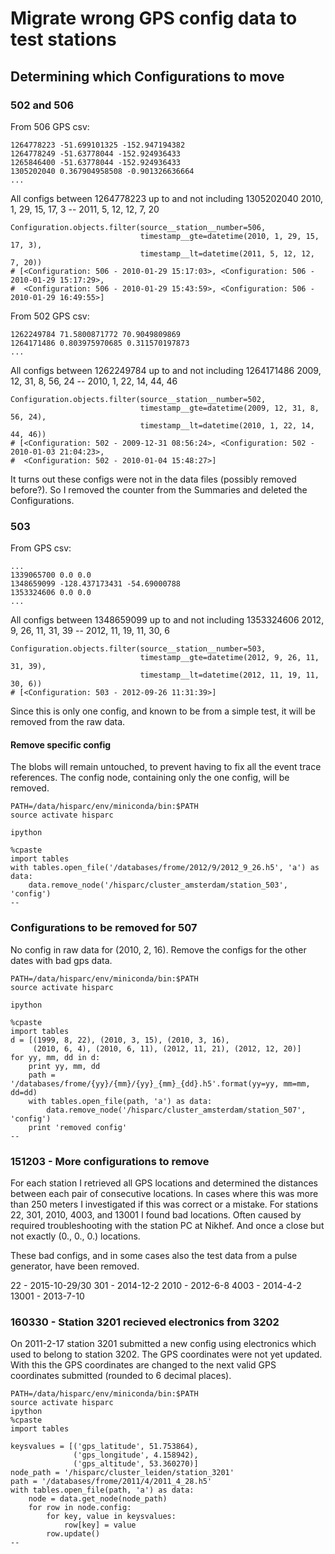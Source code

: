 # Migrate wrong GPS config data to test stations

## Determining which Configurations to move

### 502 and 506

From 506 GPS csv:

    1264778223 -51.699101325 -152.947194382
    1264778249 -51.63778044 -152.924936433
    1265846400 -51.63778044 -152.924936433
    1305202040 0.367904958508 -0.901326636664
    ...

All configs between 1264778223 up to and not including 1305202040
2010, 1, 29, 15, 17, 3  --  2011, 5, 12, 12, 7, 20

    Configuration.objects.filter(source__station__number=506,
                                 timestamp__gte=datetime(2010, 1, 29, 15, 17, 3),
                                 timestamp__lt=datetime(2011, 5, 12, 12, 7, 20))
    # [<Configuration: 506 - 2010-01-29 15:17:03>, <Configuration: 506 - 2010-01-29 15:17:29>,
    #  <Configuration: 506 - 2010-01-29 15:43:59>, <Configuration: 506 - 2010-01-29 16:49:55>]


From 502 GPS csv:

    1262249784 71.5800871772 70.9049809869
    1264171486 0.803975970685 0.311570197873
    ...

All configs between 1262249784 up to and not including 1264171486
2009, 12, 31, 8, 56, 24  --  2010, 1, 22, 14, 44, 46

    Configuration.objects.filter(source__station__number=502,
                                 timestamp__gte=datetime(2009, 12, 31, 8, 56, 24),
                                 timestamp__lt=datetime(2010, 1, 22, 14, 44, 46))
    # [<Configuration: 502 - 2009-12-31 08:56:24>, <Configuration: 502 - 2010-01-03 21:04:23>,
    #  <Configuration: 502 - 2010-01-04 15:48:27>]


It turns out these configs were not in the data files (possibly removed
before?). So I removed the counter from the Summaries and deleted the
Configurations.


### 503

From GPS csv:

    ...
    1339065700 0.0 0.0
    1348659099 -128.437173431 -54.69000788
    1353324606 0.0 0.0
    ...

All configs between 1348659099 up to and not including 1353324606
2012, 9, 26, 11, 31, 39  --  2012, 11, 19, 11, 30, 6

    Configuration.objects.filter(source__station__number=503,
                                 timestamp__gte=datetime(2012, 9, 26, 11, 31, 39),
                                 timestamp__lt=datetime(2012, 11, 19, 11, 30, 6))
    # [<Configuration: 503 - 2012-09-26 11:31:39>]

Since this is only one config, and known to be from a simple test,
it will be removed from the raw data.


#### Remove specific config

The blobs will remain untouched, to prevent having to fix all the event
trace references. The config node, containing only the one config, will
be removed.

    PATH=/data/hisparc/env/miniconda/bin:$PATH
    source activate hisparc

    ipython

    %cpaste
    import tables
    with tables.open_file('/databases/frome/2012/9/2012_9_26.h5', 'a') as data:
        data.remove_node('/hisparc/cluster_amsterdam/station_503', 'config')
    --


### Configurations to be removed for 507

No config in raw data for (2010, 2, 16). Remove the configs for the other
dates with bad gps data.

    PATH=/data/hisparc/env/miniconda/bin:$PATH
    source activate hisparc

    ipython

    %cpaste
    import tables
    d = [(1999, 8, 22), (2010, 3, 15), (2010, 3, 16),
         (2010, 6, 4), (2010, 6, 11), (2012, 11, 21), (2012, 12, 20)]
    for yy, mm, dd in d:
        print yy, mm, dd
        path = '/databases/frome/{yy}/{mm}/{yy}_{mm}_{dd}.h5'.format(yy=yy, mm=mm, dd=dd)
        with tables.open_file(path, 'a') as data:
            data.remove_node('/hisparc/cluster_amsterdam/station_507', 'config')
        print 'removed config'
    --


### 151203 - More configurations to remove

For each station I retrieved all GPS locations and determined the distances
between each pair of consecutive locations. In cases where this was more
than 250 meters I investigated if this was correct or a mistake.
For stations 22, 301, 2010, 4003, and 13001 I found bad locations.
Often caused by required troubleshooting with the station PC at Nikhef.
And once a close but not exactly (0., 0., 0.) locations.

These bad configs, and in some cases also the test data from a pulse
generator, have been removed.

22 - 2015-10-29/30
301 - 2014-12-2
2010 - 2012-6-8
4003 - 2014-4-2
13001 - 2013-7-10


### 160330 - Station 3201 recieved electronics from 3202

On 2011-2-17 station 3201 submitted a new config using electronics which
used to belong to station 3202. The GPS coordinates were not yet updated.
With this the GPS coordinates are changed to the next valid GPS coordinates
submitted (rounded to 6 decimal places).

    PATH=/data/hisparc/env/miniconda/bin:$PATH
    source activate hisparc
    ipython
    %cpaste
    import tables

    keysvalues = [('gps_latitude', 51.753864),
                  ('gps_longitude', 4.158942),
                  ('gps_altitude', 53.360270)]
    node_path = '/hisparc/cluster_leiden/station_3201'
    path = '/databases/frome/2011/4/2011_4_28.h5'
    with tables.open_file(path, 'a') as data:
        node = data.get_node(node_path)
        for row in node.config:
            for key, value in keysvalues:
                row[key] = value
            row.update()
    --
